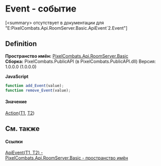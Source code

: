 # Event - событие


\[&lt;summary&gt; отсутствует в документации для "E:PixelCombats.Api.RoomServer.Basic.ApiEvent`2.Event"\]



## Definition
**Пространство имён:** <a href="299769b5-0515-f682-c4bd-afa5af18175d">PixelCombats.Api.RoomServer.Basic</a>  
**Сборка:** PixelCombats.PublicAPI (в PixelCombats.PublicAPI.dll) Версия: 1.0.0.0 (1.0.0.0)

**JavaScript**
``` JavaScript
function add_Event(value);
function remove_Event(value);
```



#### Значение
<a href="https://learn.microsoft.com/dotnet/api/system.action-2" target="_blank" rel="noopener noreferrer">Action</a>(<a href="2c6ab617-976d-ae51-82f2-7621fc7e18d9">T1</a>, <a href="2c6ab617-976d-ae51-82f2-7621fc7e18d9">T2</a>)

## См. также


#### Ссылки
<a href="2c6ab617-976d-ae51-82f2-7621fc7e18d9">ApiEvent(T1, T2) - </a>  
<a href="299769b5-0515-f682-c4bd-afa5af18175d">PixelCombats.Api.RoomServer.Basic - пространство имён</a>  
